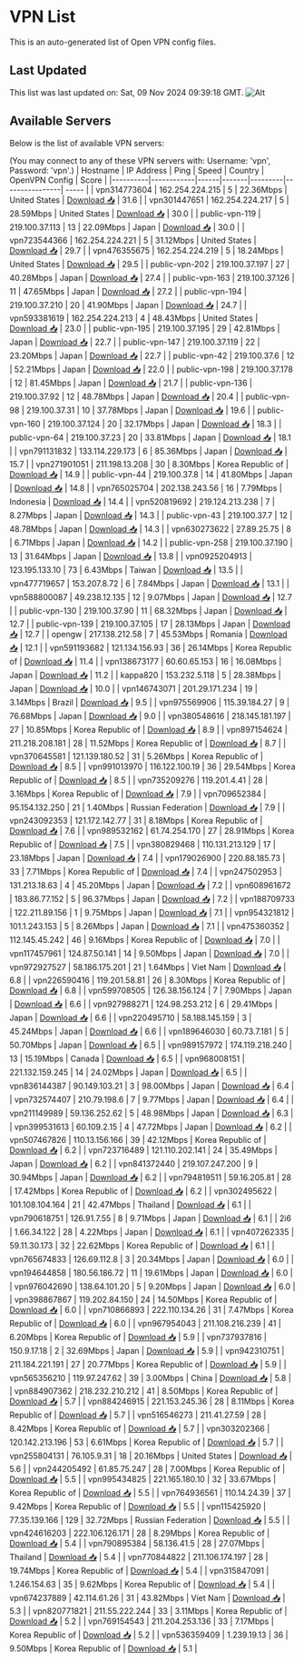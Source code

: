 # VPN List

This is an auto-generated list of Open VPN config files.

## Last Updated

This list was last updated on: Sat, 09 Nov 2024 09:39:18 GMT.
![Alt](https://repobeats.axiom.co/api/embed/186b98318ef1479477931607c1ad7d823f12451f.svg "Repobeats analytics image")

## Available Servers

Below is the list of available VPN servers:

(You may connect to any of these VPN servers with: Username: 'vpn', Password: 'vpn'.)
| Hostname | IP Address | Ping | Speed | Country | OpenVPN Config | Score |
|----------|------------|------|-------|---------|----------------| ----- |
| vpn314773604 | 162.254.224.215 | 5 | 22.36Mbps | United States | [Download 📥](./configs/server_0_US.ovpn) | 31.6 |
| vpn301447651 | 162.254.224.217 | 5 | 28.59Mbps | United States | [Download 📥](./configs/server_1_US.ovpn) | 30.0 |
| public-vpn-119 | 219.100.37.113 | 13 | 22.09Mbps | Japan | [Download 📥](./configs/server_2_JP.ovpn) | 30.0 |
| vpn723544366 | 162.254.224.221 | 5 | 31.12Mbps | United States | [Download 📥](./configs/server_3_US.ovpn) | 29.7 |
| vpn476355675 | 162.254.224.219 | 5 | 18.24Mbps | United States | [Download 📥](./configs/server_4_US.ovpn) | 29.5 |
| public-vpn-202 | 219.100.37.197 | 27 | 40.28Mbps | Japan | [Download 📥](./configs/server_5_JP.ovpn) | 27.4 |
| public-vpn-163 | 219.100.37.126 | 11 | 47.65Mbps | Japan | [Download 📥](./configs/server_6_JP.ovpn) | 27.2 |
| public-vpn-194 | 219.100.37.210 | 20 | 41.90Mbps | Japan | [Download 📥](./configs/server_7_JP.ovpn) | 24.7 |
| vpn593381619 | 162.254.224.213 | 4 | 48.43Mbps | United States | [Download 📥](./configs/server_8_US.ovpn) | 23.0 |
| public-vpn-195 | 219.100.37.195 | 29 | 42.81Mbps | Japan | [Download 📥](./configs/server_9_JP.ovpn) | 22.7 |
| public-vpn-147 | 219.100.37.119 | 22 | 23.20Mbps | Japan | [Download 📥](./configs/server_10_JP.ovpn) | 22.7 |
| public-vpn-42 | 219.100.37.6 | 12 | 52.21Mbps | Japan | [Download 📥](./configs/server_11_JP.ovpn) | 22.0 |
| public-vpn-198 | 219.100.37.178 | 12 | 81.45Mbps | Japan | [Download 📥](./configs/server_12_JP.ovpn) | 21.7 |
| public-vpn-136 | 219.100.37.92 | 12 | 48.78Mbps | Japan | [Download 📥](./configs/server_13_JP.ovpn) | 20.4 |
| public-vpn-98 | 219.100.37.31 | 10 | 37.78Mbps | Japan | [Download 📥](./configs/server_14_JP.ovpn) | 19.6 |
| public-vpn-160 | 219.100.37.124 | 20 | 32.17Mbps | Japan | [Download 📥](./configs/server_15_JP.ovpn) | 18.3 |
| public-vpn-64 | 219.100.37.23 | 20 | 33.81Mbps | Japan | [Download 📥](./configs/server_16_JP.ovpn) | 18.1 |
| vpn791131832 | 133.114.229.173 | 6 | 85.36Mbps | Japan | [Download 📥](./configs/server_17_JP.ovpn) | 15.7 |
| vpn271901051 | 211.198.13.208 | 30 | 8.30Mbps | Korea Republic of | [Download 📥](./configs/server_18_KR.ovpn) | 14.9 |
| public-vpn-44 | 219.100.37.8 | 14 | 41.80Mbps | Japan | [Download 📥](./configs/server_19_JP.ovpn) | 14.8 |
| vpn765025704 | 202.138.243.56 | 16 | 7.79Mbps | Indonesia | [Download 📥](./configs/server_20_ID.ovpn) | 14.4 |
| vpn520819692 | 219.124.213.238 | 7 | 8.27Mbps | Japan | [Download 📥](./configs/server_21_JP.ovpn) | 14.3 |
| public-vpn-43 | 219.100.37.7 | 12 | 48.78Mbps | Japan | [Download 📥](./configs/server_22_JP.ovpn) | 14.3 |
| vpn630273622 | 27.89.25.75 | 8 | 6.71Mbps | Japan | [Download 📥](./configs/server_23_JP.ovpn) | 14.2 |
| public-vpn-258 | 219.100.37.190 | 13 | 31.64Mbps | Japan | [Download 📥](./configs/server_24_JP.ovpn) | 13.8 |
| vpn0925204913 | 123.195.133.10 | 73 | 6.43Mbps | Taiwan | [Download 📥](./configs/server_25_TW.ovpn) | 13.5 |
| vpn477719657 | 153.207.8.72 | 6 | 7.84Mbps | Japan | [Download 📥](./configs/server_26_JP.ovpn) | 13.1 |
| vpn588800087 | 49.238.12.135 | 12 | 9.07Mbps | Japan | [Download 📥](./configs/server_27_JP.ovpn) | 12.7 |
| public-vpn-130 | 219.100.37.90 | 11 | 68.32Mbps | Japan | [Download 📥](./configs/server_28_JP.ovpn) | 12.7 |
| public-vpn-139 | 219.100.37.105 | 17 | 28.13Mbps | Japan | [Download 📥](./configs/server_29_JP.ovpn) | 12.7 |
| opengw | 217.138.212.58 | 7 | 45.53Mbps | Romania | [Download 📥](./configs/server_30_RO.ovpn) | 12.1 |
| vpn591193682 | 121.134.156.93 | 36 | 26.14Mbps | Korea Republic of | [Download 📥](./configs/server_31_KR.ovpn) | 11.4 |
| vpn138673177 | 60.60.65.153 | 16 | 16.08Mbps | Japan | [Download 📥](./configs/server_32_JP.ovpn) | 11.2 |
| kappa820 | 153.232.5.118 | 5 | 28.38Mbps | Japan | [Download 📥](./configs/server_33_JP.ovpn) | 10.0 |
| vpn146743071 | 201.29.171.234 | 19 | 3.14Mbps | Brazil | [Download 📥](./configs/server_34_BR.ovpn) | 9.5 |
| vpn975569906 | 115.39.184.27 | 9 | 76.68Mbps | Japan | [Download 📥](./configs/server_35_JP.ovpn) | 9.0 |
| vpn380548616 | 218.145.181.197 | 27 | 10.85Mbps | Korea Republic of | [Download 📥](./configs/server_36_KR.ovpn) | 8.9 |
| vpn897154624 | 211.218.208.181 | 28 | 11.52Mbps | Korea Republic of | [Download 📥](./configs/server_37_KR.ovpn) | 8.7 |
| vpn370645581 | 121.139.180.52 | 31 | 5.26Mbps | Korea Republic of | [Download 📥](./configs/server_38_KR.ovpn) | 8.5 |
| vpn991013970 | 116.122.100.19 | 36 | 29.54Mbps | Korea Republic of | [Download 📥](./configs/server_39_KR.ovpn) | 8.5 |
| vpn735209276 | 119.201.4.41 | 28 | 3.16Mbps | Korea Republic of | [Download 📥](./configs/server_40_KR.ovpn) | 7.9 |
| vpn709652384 | 95.154.132.250 | 21 | 1.40Mbps | Russian Federation | [Download 📥](./configs/server_41_RU.ovpn) | 7.9 |
| vpn243092353 | 121.172.142.77 | 31 | 8.18Mbps | Korea Republic of | [Download 📥](./configs/server_42_KR.ovpn) | 7.6 |
| vpn989532162 | 61.74.254.170 | 27 | 28.91Mbps | Korea Republic of | [Download 📥](./configs/server_43_KR.ovpn) | 7.5 |
| vpn380829468 | 110.131.213.129 | 17 | 23.18Mbps | Japan | [Download 📥](./configs/server_44_JP.ovpn) | 7.4 |
| vpn179026900 | 220.88.185.73 | 33 | 7.71Mbps | Korea Republic of | [Download 📥](./configs/server_45_KR.ovpn) | 7.4 |
| vpn247502953 | 131.213.18.63 | 4 | 45.20Mbps | Japan | [Download 📥](./configs/server_46_JP.ovpn) | 7.2 |
| vpn608961672 | 183.86.77.152 | 5 | 96.37Mbps | Japan | [Download 📥](./configs/server_47_JP.ovpn) | 7.2 |
| vpn188709733 | 122.211.89.156 | 1 | 9.75Mbps | Japan | [Download 📥](./configs/server_48_JP.ovpn) | 7.1 |
| vpn954321812 | 101.1.243.153 | 5 | 8.26Mbps | Japan | [Download 📥](./configs/server_49_JP.ovpn) | 7.1 |
| vpn475360352 | 112.145.45.242 | 46 | 9.16Mbps | Korea Republic of | [Download 📥](./configs/server_50_KR.ovpn) | 7.0 |
| vpn117457961 | 124.87.50.141 | 14 | 9.50Mbps | Japan | [Download 📥](./configs/server_51_JP.ovpn) | 7.0 |
| vpn972927527 | 58.186.175.201 | 21 | 1.64Mbps | Viet Nam | [Download 📥](./configs/server_52_VN.ovpn) | 6.8 |
| vpn226590416 | 119.201.58.81 | 26 | 8.30Mbps | Korea Republic of | [Download 📥](./configs/server_53_KR.ovpn) | 6.8 |
| vpn599708505 | 126.38.156.124 | 7 | 7.90Mbps | Japan | [Download 📥](./configs/server_54_JP.ovpn) | 6.6 |
| vpn927988271 | 124.98.253.212 | 6 | 29.41Mbps | Japan | [Download 📥](./configs/server_55_JP.ovpn) | 6.6 |
| vpn220495710 | 58.188.145.159 | 3 | 45.24Mbps | Japan | [Download 📥](./configs/server_56_JP.ovpn) | 6.6 |
| vpn189646030 | 60.73.7.181 | 5 | 50.70Mbps | Japan | [Download 📥](./configs/server_57_JP.ovpn) | 6.5 |
| vpn989157972 | 174.119.218.240 | 13 | 15.19Mbps | Canada | [Download 📥](./configs/server_58_CA.ovpn) | 6.5 |
| vpn968008151 | 221.132.159.245 | 14 | 24.02Mbps | Japan | [Download 📥](./configs/server_59_JP.ovpn) | 6.5 |
| vpn836144387 | 90.149.103.21 | 3 | 98.00Mbps | Japan | [Download 📥](./configs/server_60_JP.ovpn) | 6.4 |
| vpn732574407 | 210.79.198.6 | 7 | 9.77Mbps | Japan | [Download 📥](./configs/server_61_JP.ovpn) | 6.4 |
| vpn211149989 | 59.136.252.62 | 5 | 48.98Mbps | Japan | [Download 📥](./configs/server_62_JP.ovpn) | 6.3 |
| vpn399531613 | 60.109.2.15 | 4 | 47.72Mbps | Japan | [Download 📥](./configs/server_63_JP.ovpn) | 6.2 |
| vpn507467826 | 110.13.156.166 | 39 | 42.12Mbps | Korea Republic of | [Download 📥](./configs/server_64_KR.ovpn) | 6.2 |
| vpn723716489 | 121.110.202.141 | 24 | 35.49Mbps | Japan | [Download 📥](./configs/server_65_JP.ovpn) | 6.2 |
| vpn841372440 | 219.107.247.200 | 9 | 30.94Mbps | Japan | [Download 📥](./configs/server_66_JP.ovpn) | 6.2 |
| vpn794819511 | 59.16.205.81 | 28 | 17.42Mbps | Korea Republic of | [Download 📥](./configs/server_67_KR.ovpn) | 6.2 |
| vpn302495622 | 101.108.104.164 | 21 | 42.47Mbps | Thailand | [Download 📥](./configs/server_68_TH.ovpn) | 6.1 |
| vpn790618751 | 126.91.7.55 | 8 | 9.71Mbps | Japan | [Download 📥](./configs/server_69_JP.ovpn) | 6.1 |
| 2i6 | 1.66.34.122 | 28 | 4.22Mbps | Japan | [Download 📥](./configs/server_70_JP.ovpn) | 6.1 |
| vpn407262335 | 59.11.30.173 | 32 | 22.62Mbps | Korea Republic of | [Download 📥](./configs/server_71_KR.ovpn) | 6.1 |
| vpn765674833 | 126.69.112.8 | 3 | 20.34Mbps | Japan | [Download 📥](./configs/server_72_JP.ovpn) | 6.0 |
| vpn194644858 | 180.56.186.72 | 11 | 19.61Mbps | Japan | [Download 📥](./configs/server_73_JP.ovpn) | 6.0 |
| vpn976042690 | 138.64.101.20 | 5 | 9.20Mbps | Japan | [Download 📥](./configs/server_74_JP.ovpn) | 6.0 |
| vpn398867867 | 119.202.84.150 | 24 | 14.50Mbps | Korea Republic of | [Download 📥](./configs/server_75_KR.ovpn) | 6.0 |
| vpn710866893 | 222.110.134.26 | 31 | 7.47Mbps | Korea Republic of | [Download 📥](./configs/server_76_KR.ovpn) | 6.0 |
| vpn967954043 | 211.108.216.239 | 41 | 6.20Mbps | Korea Republic of | [Download 📥](./configs/server_77_KR.ovpn) | 5.9 |
| vpn737937816 | 150.9.17.18 | 2 | 32.69Mbps | Japan | [Download 📥](./configs/server_78_JP.ovpn) | 5.9 |
| vpn942310751 | 211.184.221.191 | 27 | 20.77Mbps | Korea Republic of | [Download 📥](./configs/server_79_KR.ovpn) | 5.9 |
| vpn565356210 | 119.97.247.62 | 39 | 3.00Mbps | China | [Download 📥](./configs/server_80_CN.ovpn) | 5.8 |
| vpn884907362 | 218.232.210.212 | 41 | 8.50Mbps | Korea Republic of | [Download 📥](./configs/server_81_KR.ovpn) | 5.7 |
| vpn884246915 | 221.153.245.36 | 28 | 8.11Mbps | Korea Republic of | [Download 📥](./configs/server_82_KR.ovpn) | 5.7 |
| vpn516546273 | 211.41.27.59 | 28 | 8.42Mbps | Korea Republic of | [Download 📥](./configs/server_83_KR.ovpn) | 5.7 |
| vpn303202366 | 120.142.213.196 | 53 | 6.61Mbps | Korea Republic of | [Download 📥](./configs/server_84_KR.ovpn) | 5.7 |
| vpn255804131 | 76.105.9.31 | 18 | 20.16Mbps | United States | [Download 📥](./configs/server_85_US.ovpn) | 5.6 |
| vpn244205492 | 61.85.75.247 | 28 | 7.00Mbps | Korea Republic of | [Download 📥](./configs/server_86_KR.ovpn) | 5.5 |
| vpn995434825 | 221.165.180.10 | 32 | 33.67Mbps | Korea Republic of | [Download 📥](./configs/server_87_KR.ovpn) | 5.5 |
| vpn764936561 | 110.14.24.39 | 37 | 9.42Mbps | Korea Republic of | [Download 📥](./configs/server_88_KR.ovpn) | 5.5 |
| vpn115425920 | 77.35.139.166 | 129 | 32.72Mbps | Russian Federation | [Download 📥](./configs/server_89_RU.ovpn) | 5.5 |
| vpn424616203 | 222.106.126.171 | 28 | 8.29Mbps | Korea Republic of | [Download 📥](./configs/server_90_KR.ovpn) | 5.4 |
| vpn790895384 | 58.136.41.5 | 28 | 27.07Mbps | Thailand | [Download 📥](./configs/server_91_TH.ovpn) | 5.4 |
| vpn770844822 | 211.106.174.197 | 28 | 19.74Mbps | Korea Republic of | [Download 📥](./configs/server_92_KR.ovpn) | 5.4 |
| vpn315847091 | 1.246.154.63 | 35 | 9.62Mbps | Korea Republic of | [Download 📥](./configs/server_93_KR.ovpn) | 5.4 |
| vpn674237889 | 42.114.61.26 | 31 | 43.82Mbps | Viet Nam | [Download 📥](./configs/server_94_VN.ovpn) | 5.3 |
| vpn820771821 | 211.55.222.244 | 33 | 3.11Mbps | Korea Republic of | [Download 📥](./configs/server_95_KR.ovpn) | 5.2 |
| vpn769154543 | 211.204.253.136 | 33 | 7.17Mbps | Korea Republic of | [Download 📥](./configs/server_96_KR.ovpn) | 5.2 |
| vpn536359409 | 1.239.19.13 | 36 | 9.50Mbps | Korea Republic of | [Download 📥](./configs/server_97_KR.ovpn) | 5.1 |
